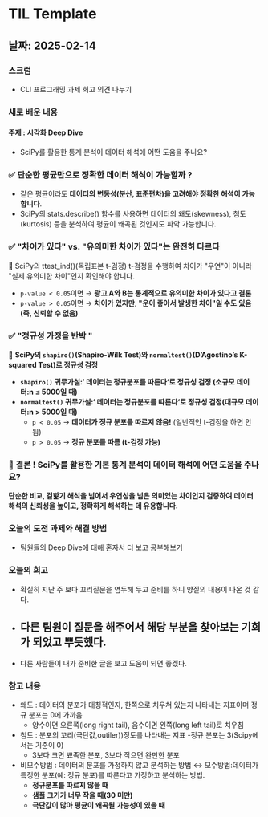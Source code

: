 # TIL Template

## 날짜: 2025-02-14

### 스크럼
- CLI 프로그래밍 과제 회고 의견 나누기

### 새로 배운 내용
#### 주제 : 시각화 Deep Dive 
- SciPy를 활용한 통계 분석이 데이터 해석에 어떤 도움을 주나요?
  
### **✅ 단순한 평균만으로 정확한 데이터 해석이 가능할까 ?**

- 같은 평균이라도 **데이터의 변동성(분산, 표준편차)을 고려해야 정확한 해석이 가능합니다**.
- SciPy의 stats.describe() 함수를 사용하면 데이터의 왜도(skewness), 첨도(kurtosis) 등을 분석하여 평균이 왜곡된 것인지도 파악 가능합니다.

### ✅ "차이가 있다" vs. "유의미한 차이가 있다"는 완전히 다르다
📌 SciPy의 ttest_ind()(독립표본 t-검정)
t-검정을 수행하여 차이가 "우연"이 아니라 "실제 유의미한 차이"인지 확인해야 합니다.
- `p-value < 0.05`이면 → **광고 A와 B는 통계적으로 유의미한 차이가 있다고 결론**
- `p-value > 0.05`이면 → **차이가 있지만, "운이 좋아서 발생한 차이"일 수도 있음 (즉, 신뢰할 수 없음)**

### ✅ "정규성 가정을 반박 " 
📌 **SciPy의 `shapiro()`(Shapiro-Wilk Test)와 `normaltest()`(D’Agostino’s K-squared Test)로 정규성 검정**

- **`shapiro()` 귀무가설:‘ 데이터는 정규분포를 따른다‘로 정규성 검정 (소규모 데이터:n ≤ 5000일 때)**
- **`normaltest()` 귀무가설:‘ 데이터는 정규분포를 따른다‘로 정규성 검정(대규모 데이터:n > 5000일 때)**
  - `p < 0.05` → **데이터가 정규 분포를 따르지 않음!** (일반적인 t-검정을 하면 안 됨)
  - `p > 0.05` → **정규 분포를 따름 (t-검정 가능)**


### **🔭 결론 !** SciPy를 활용한 기본 통계 분석이 데이터 해석에 어떤 도움을 주나요?
**단순한 비교, 겉핥기 해석을 넘어서 우연성을 넘은 의미있는 차이인지 검증하여 데이터 해석의 신뢰성을 높이고, 정확하게 해석하는 데 유용합니다.**

### 오늘의 도전 과제와 해결 방법
- 팀원들의 Deep Dive에 대해 혼자서 더 보고 공부해보기

### 오늘의 회고
- 확실히 지난 주 보다 꼬리질문을 염두해 두고 준비를 하니 양질의 내용이 나온 것 같다.
- 다른 팀원이 질문을 해주어서 해당 부분을 찾아보는 기회가 되었고 뿌듯했다.
  - 
- 다른 사람들이 내가 준비한 글을 보고 도움이 되면 좋겠다.


### 참고 내용
- 왜도 : 데이터의 분포가 대칭적인지, 한쪽으로 치우쳐 있는지 나타내는 지표이며 정규 분포는 0에 가까움 
  - 양수이면 오른쪽(long right tail), 음수이면 왼쪽(long left tail)로 치우침
- 첨도 : 분포의 꼬리(극단값,outiler))정도를 나타내는 지표 -정규 분포는 3(Scipy에서는 기준이 0)
  - 3보다 크면 뾰족한 분포, 3보다 작으면 완만한 분포
- 비모수방법 : 데이터의 분포를 가정하지 않고 분석하는 방법 ↔ 모수방법:데이터가 특정한 분포(예: 정규 분포)를 따른다고 가정하고 분석하는 방법.
    - **정규분포를 따르지 않을 때**
    - **샘플 크기가 너무 작을 때(30 미만)**
    - **극단값이 많아 평균이 왜곡될 가능성이 있을 때**

